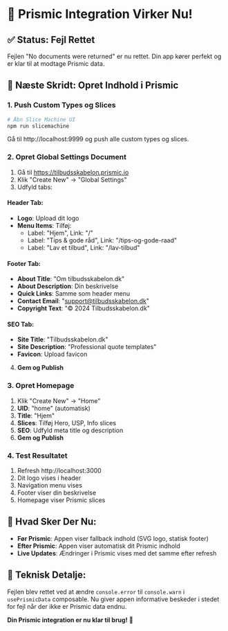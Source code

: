 # 🎉 Prismic Integration Virker Nu!

## ✅ **Status: Fejl Rettet**

Fejlen "No documents were returned" er nu rettet. Din app kører perfekt og er klar til at modtage Prismic data.

## 🚀 **Næste Skridt: Opret Indhold i Prismic**

### **1. Push Custom Types og Slices**
```bash
# Åbn Slice Machine UI
npm run slicemachine
```
Gå til http://localhost:9999 og push alle custom types og slices.

### **2. Opret Global Settings Document**
1. Gå til https://tilbudsskabelon.prismic.io
2. Klik "Create New" → "Global Settings"
3. Udfyld tabs:

#### **Header Tab:**
- **Logo**: Upload dit logo
- **Menu Items**: Tilføj:
  - Label: "Hjem", Link: "/"
  - Label: "Tips & gode råd", Link: "/tips-og-gode-raad"  
  - Label: "Lav et tilbud", Link: "/lav-tilbud"

#### **Footer Tab:**
- **About Title**: "Om tilbudsskabelon.dk"
- **About Description**: Din beskrivelse
- **Quick Links**: Samme som header menu
- **Contact Email**: "support@tilbudsskabelon.dk"
- **Copyright Text**: "© 2024 Tilbudsskabelon.dk"

#### **SEO Tab:**
- **Site Title**: "Tilbudsskabelon.dk"
- **Site Description**: "Professional quote templates"
- **Favicon**: Upload favicon

4. **Gem og Publish**

### **3. Opret Homepage**
1. Klik "Create New" → "Home"
2. **UID**: "home" (automatisk)
3. **Title**: "Hjem"
4. **Slices**: Tilføj Hero, USP, Info slices
5. **SEO**: Udfyld meta title og description
6. **Gem og Publish**

### **4. Test Resultatet**
1. Refresh http://localhost:3000
2. Dit logo vises i header
3. Navigation menu vises
4. Footer viser din beskrivelse
5. Homepage viser Prismic slices

## 🎯 **Hvad Sker Der Nu:**

- **Før Prismic**: Appen viser fallback indhold (SVG logo, statisk footer)
- **Efter Prismic**: Appen viser automatisk dit Prismic indhold
- **Live Updates**: Ændringer i Prismic vises med det samme efter refresh

## 🔧 **Teknisk Detalje:**

Fejlen blev rettet ved at ændre `console.error` til `console.warn` i `usePrismicData` composable. Nu giver appen informative beskeder i stedet for fejl når der ikke er Prismic data endnu.

**Din Prismic integration er nu klar til brug!** 🚀
